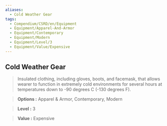 ```yaml
---
aliases:
  - Cold Weather Gear
tags:
  - Compendium/CSRD/en/Equipment
  - Equipment/Apparel-And-Armor
  - Equipment/Contemporary
  - Equipment/Modern
  - Equipment/Level/3
  - Equipment/Value/Expensive
---
```

  
    
## Cold Weather Gear    
    
>Insulated clothing, including gloves, boots, and facemask, that allows wearer to function in extremely cold environments for several hours at temperatures down to -90 degrees C (-130 degrees F).    
> **Options :** Apparel & Armor, Contemporary, Modern    
> **Level :** 3    
> **Value :** Expensive